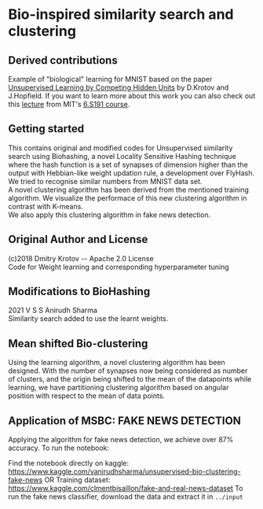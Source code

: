 # Bio-inspired similarity search and clustering

## Derived contributions
Example of "biological" learning for MNIST based on the paper [Unsupervised Learning by Competing Hidden Units](https://doi.org/10.1073/pnas.1820458116) by D.Krotov and J.Hopfield. If you want to learn more about this work you can also check out this [lecture](https://www.youtube.com/watch?v=4lY-oAY0aQU) from MIT's [6.S191 course](http://introtodeeplearning.com/).  

## Getting started
This contains original and modified codes for Unsupervised similarity search using Biohashing, a novel Locality Sensitive Hashing technique where the hash function is a set of synapses of dimension higher than the output with Hebbian-like weight updation rule, a development over FlyHash. We tried to recognise similar numbers from MNIST data set.\
A novel clustering algorithm has been derived from the mentioned training algorithm. We visualize the performace of this new clustering algorithm in contrast with K-means.\
We also apply this clustering algorithm in fake news detection.



## Original Author and License
(c)2018 Dmitry Krotov
-- Apache 2.0 License\
Code for Weight learning and corresponding hyperparameter tuning

## Modifications to BioHashing
2021 V S S Anirudh Sharma\
Similarity search added to use the learnt weights.

## Mean shifted Bio-clustering
Using the learning algorithm, a novel clustering algorithm has been designed. With the number of synapses now being considered as number of clusters, and the origin being shifted to the mean of the datapoints while learning, we have partitioning clustering algorithm based on angular position with respect to the mean of data points.

## Application of MSBC: FAKE NEWS DETECTION
Applying the algorithm for fake news detection, we achieve over 87% accuracy. To run the notebook:

Find the notebook directly on kaggle: https://www.kaggle.com/vanirudhsharma/unsupervised-bio-clustering-fake-news 
OR 
Training dataset: https://www.kaggle.com/clmentbisaillon/fake-and-real-news-dataset 
To run the fake news classifier, download the data and extract it in ```../input``` 
